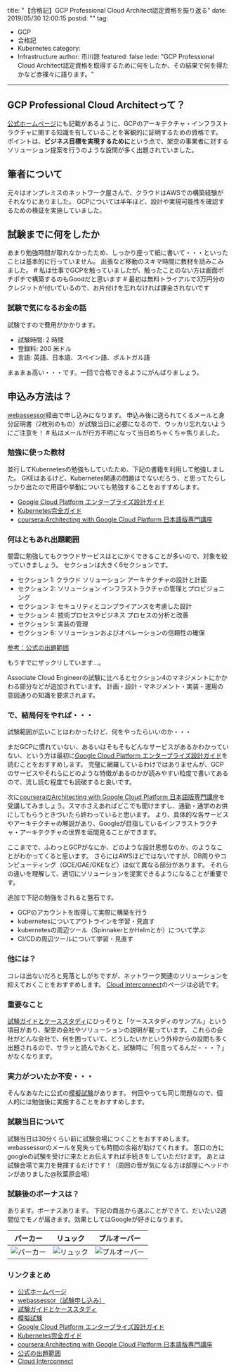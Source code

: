 title: "【合格記】GCP Professional Cloud Architect認定資格を振り返る"
date: 2019/05/30 12:00:15
postid: ""
tag:
  - GCP
  - 合格記
  - Kubernetes
category:
  - Infrastructure
author: 市川諒
featured: false
lede: "GCP Professional Cloud Architect認定資格を取得するために何をしたか、その結果で何を得たかなど赤裸々に語ります。"
---

## GCP Professional Cloud Architectって？

[公式ホームページ](https://cloud.google.com/certification/cloud-architect?hl=ja)にも記載があるように、GCPのアーキテクチャ・インフラストラクチャに関する知識を有していることを客観的に証明するための資格です。
ポイントは、**ビジネス目標を実現するために**という点で、架空の事業者に対するソリューション提案を行うのような設問が多く出題されていました。


## 筆者について
元々はオンプレミスのネットワーク屋さんで、クラウドはAWSでの構築経験がそれなりにありました。
GCPについては半年ほど、設計や実現可能性を確認するための検証を実施していました。

## 試験までに何をしたか
あまり勉強時間が取れなかったため、しっかり座って紙に書いて・・・といったことは基本的に行っていません。
出張など移動のスキマ時間に教材を読みこみました。
\# 私は仕事でGCPを触っていましたが、触ったことのない方は画面ポチポチで構築するのもGoodだと思います
\# 最初は無料トライアルで3万円分のクレジットが付いているので、お片付けを忘れなければ課金されないです

### 試験で気になるお金の話
試験ですので費用がかかります。

- 試験時間: 2 時間
- 登録料: 200 米ドル
- 言語: 英語、日本語、スペイン語、ポルトガル語

まぁまぁ高い・・・です。一回で合格できるようにがんばりましょう。

## 申込み方法は？
[webassessor](https://webassessor.com/wa.do?page=publicHome&branding=GOOGLECLOUD)経由で申し込みになります。
申込み後に送られてくるメールと身分証明書（2枚別のもの）が試験当日に必要になるので、ウッカリ忘れないようにご注意を！
\# 私はメールが行方不明になって当日めちゃくちゃ焦りました。

### 勉強に使った教材
並行してKubernetesの勉強もしていたため、下記の書籍を利用して勉強しました。
GKEはあるけど、Kubernetes関連の問題はでないだろう、と思ってたらしっかり出たので用語や挙動についても勉強することをおすすめします。

- [Google Cloud Platform エンタープライズ設計ガイド](https://www.amazon.co.jp/Google-Cloud-Platform-%E3%82%A8%E3%83%B3%E3%82%BF%E3%83%BC%E3%83%97%E3%83%A9%E3%82%A4%E3%82%BA%E8%A8%AD%E8%A8%88%E3%82%AC%E3%82%A4%E3%83%89-%E9%81%A0%E5%B1%B1/dp/4822257908)
- [Kubernetes完全ガイド](https://www.amazon.co.jp/Kubernetes%E5%AE%8C%E5%85%A8%E3%82%AC%E3%82%A4%E3%83%89-impress-top-gear-%E9%9D%92%E5%B1%B1/dp/4295004804/ref=sr_1_1?__mk_ja_JP=%E3%82%AB%E3%82%BF%E3%82%AB%E3%83%8A&keywords=kubernetes&qid=1559176294&s=books&sr=1-1)
- [coursera:Architecting with Google Cloud Platform 日本語版専門講座](https://ja.coursera.org/specializations/gcp-architecture-jp)

### 何はともあれ出題範囲
闇雲に勉強してもクラウドサービスはとにかくできることが多いので、対象を絞っていきましょう。
セクションは大きく6セクションです。

- セクション 1: クラウド ソリューション アーキテクチャの設計と計画
- セクション 2: ソリューション インフラストラクチャの管理とプロビジョニング
- セクション 3: セキュリティとコンプライアンスを考慮した設計
- セクション 4: 技術プロセスやビジネス プロセスの分析と改善
- セクション 5: 実装の管理
- セクション 6: ソリューションおよびオペレーションの信頼性の確保

[参考：公式の出題範囲](https://cloud.google.com/certification/guides/professional-cloud-architect/?hl=ja)

もうすでにザックリしています...。

Associate Cloud Engineerの試験に比べるとセクション4のマネジメントにかかわる部分などが追加されています。
計画・設計・マネジメント・実装・運用の意図通りの知識を要求されます。

### で、結局何をやれば・・・

試験範囲が広いことはわかったけど、何をやったらいいのか・・・

まだGCPに慣れていない、あるいはそもそもどんなサービスがあるかわかっていない、という方は最初に[Google Cloud Platform エンタープライズ設計ガイド](https://www.amazon.co.jp/Google-Cloud-Platform-%E3%82%A8%E3%83%B3%E3%82%BF%E3%83%BC%E3%83%97%E3%83%A9%E3%82%A4%E3%82%BA%E8%A8%AD%E8%A8%88%E3%82%AC%E3%82%A4%E3%83%89-%E9%81%A0%E5%B1%B1/dp/4822257908)を読むことをおすすめします。
完璧に網羅しているわけではありませんが、GCPのサービスやそれらにどのような特徴があるのかが読みやすい粒度で書いてあるので、流し読む程度でも読破すると良いです。

次に[courseraのArchitecting with Google Cloud Platform 日本語版専門講座](https://ja.coursera.org/specializations/gcp-architecture-jp)を受講してみましょう。スマホさえあればどこでも聞けますし、通勤・通学のお供にしてもらうときづいたら終わっていると思います。
より、具体的な各サービスやアーキテクチャの解説があり、Googleが目指しているインフラストラクチャ・アーキテクチャの世界を垣間見ることができます。

ここまでで、ふわっとGCPがなにか、どのような設計思想なのか、のようなことがわかってくると思います。
さらにはAWSほどではないですが、DB周りやコンピューティング（GCE/GAE/GKEなど）は似て異なる部分があります。
それらの違いを理解して、適切にソリューションを提案できるようになることが重要です。

追加で下記の勉強をされると盤石です。

- GCPのアカウントを取得して実際に構築を行う
- kubernetesについてアウトラインを学習・見直す
- kubernetesの周辺ツール（SpinnakerとかHelmとか）について学ぶ
- CI/CDの周辺ツールについて学習・見直す

### 他には？
コレは出ないだろと見落としがちですが、ネットワーク関連のソリューションを抑えておくことをおすすめします。
[Cloud Interconnect](https://cloud.google.com/interconnect/?hl=ja)のページは必読です。

### 重要なこと
[試験ガイドとケーススタディ](https://cloud.google.com/certification/guides/professional-cloud-architect/?hl=ja)にひっそりと「ケーススタディのサンプル」という項目があり、架空の会社やソリューションの説明が載っています。
これらの会社がどんな会社で、何を困っていて、どうしたいかという外枠からの設問も多く出題されるので、サラッと読んでおくと、試験時に「何言ってるんだ・・・？」がなくなります。

### 実力がついたか不安・・・
そんなあなたに公式の[模擬試験](https://cloud.google.com/certification/practice-exam/cloud-engineer?hl=ja)があります。
何回やっても同じ問題なので、個人的には勉強後に実施することをおすすめします。

### 試験当日について
試験当日は30分くらい前に試験会場につくことをおすすめします。
webassessorのメールを見失っても時間の余裕が助けてくれます。
窓口の方にgoogleの試験を受けに来たとお伝えすれば手続きをしていただけます。
あとは試験会場で実力を発揮するだけです！（周囲の音が気になる方は部屋にヘッドホンがありました@秋葉原会場）

### 試験後のボーナスは？
あります。ボーナスあります。
下記の商品から選ぶことができて、だいたい2週間位でモノが届きます。効果としてはGoogleが好きになります。

|パーカー|リュック|プルオーバー|
|-----|---|---|
|<img src="/images/20190530/photo_20190530_01.png" alt="パーカー" loading="lazy">|<img src="/images/20190530/photo_20190530_02.png" alt="リュック" loading="lazy">|<img src="/images/20190530/photo_20190530_03.png" alt="プルオーバー" loading="lazy">|


### リンクまとめ
- [公式ホームページ](https://cloud.google.com/certification/cloud-architect?hl=ja)
- [webassessor（試験申し込み）](https://webassessor.com/wa.do?page=publicHome&branding=GOOGLECLOUD)
- [試験ガイドとケーススタディ](https://cloud.google.com/certification/guides/professional-cloud-architect/?hl=ja)
- [模擬試験](https://cloud.google.com/certification/practice-exam/cloud-engineer?hl=ja)
- [Google Cloud Platform エンタープライズ設計ガイド](https://www.amazon.co.jp/Google-Cloud-Platform-%E3%82%A8%E3%83%B3%E3%82%BF%E3%83%BC%E3%83%97%E3%83%A9%E3%82%A4%E3%82%BA%E8%A8%AD%E8%A8%88%E3%82%AC%E3%82%A4%E3%83%89-%E9%81%A0%E5%B1%B1/dp/4822257908)
- [Kubernetes完全ガイド](https://www.amazon.co.jp/Kubernetes%E5%AE%8C%E5%85%A8%E3%82%AC%E3%82%A4%E3%83%89-impress-top-gear-%E9%9D%92%E5%B1%B1/dp/4295004804/ref=sr_1_1?__mk_ja_JP=%E3%82%AB%E3%82%BF%E3%82%AB%E3%83%8A&keywords=kubernetes&qid=1559176294&s=books&sr=1-1)
- [coursera:Architecting with Google Cloud Platform 日本語版専門講座](https://ja.coursera.org/specializations/gcp-architecture-jp)
- [公式の出題範囲](https://cloud.google.com/certification/guides/professional-cloud-architect/?hl=ja)
- [Cloud Interconnect](https://cloud.google.com/interconnect/?hl=ja)

